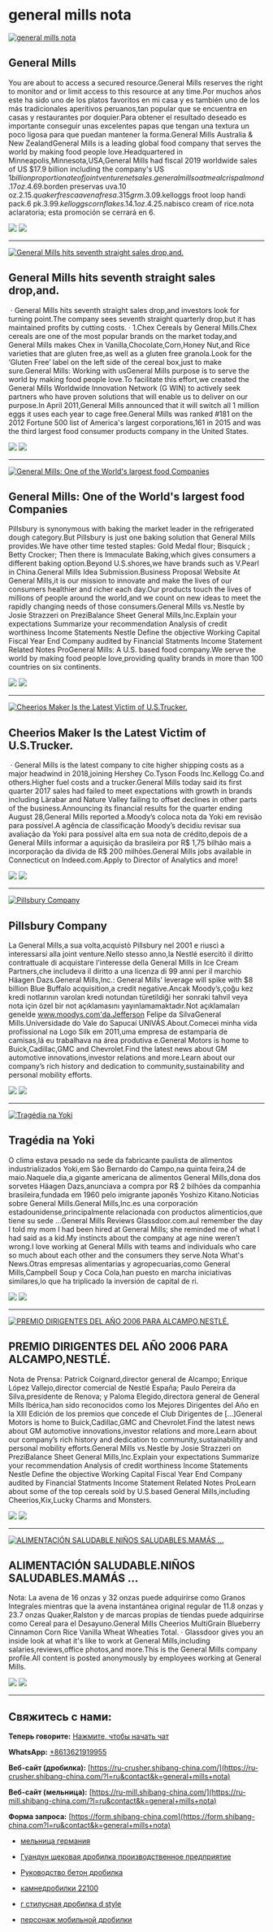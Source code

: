 # general mills nota

<a href="https://swt.shibang-china.com/?l=ru&img&k=general+mills+nota" target="_blank">![general mills nota](http://static.shibang-china.com/all-800x300/1082.jpg)</a>

## General Mills
You are about to access a secured resource.General Mills reserves the right to monitor and or limit access to this resource at any time.Por muchos a&#241;os este ha sido uno de los platos favoritos en mi casa y es tambi&#233;n uno de los m&#225;s tradicionales aperitivos peruanos,tan popular que se encuentra en casas y restaurantes por doquier.Para obtener el resultado deseado es importante conseguir unas excelentes papas que tengan una textura un poco ligosa para que puedan mantener la forma.General Mills Australia &amp; New ZealandGeneral Mills is a leading global food company that serves the world by making food people love.Headquartered in Minneapolis,Minnesota,USA,General Mills had fiscal 2019 worldwide sales of US $17.9 billion including the company's US $1 billion proportionate of joint venture net sales.general mills oatmeal crisp almond.17 oz.$4.69.borden preservas uva.10 oz.$2.15.quaker fresca avena fresa.315 grm.$3.09.kelloggs froot loop handi pack.6 pk.$3.99.kelloggs corn flakes.14.1 oz.$4.25.nabisco cream of rice.nota aclaratoria; esta promoci&#243;n se cerrar&#225; en 6.


<a href="https://whatsapp.shibangsoft.com/WhatsApp.php" target="_blank" title="WhatsApp">![](http://static.shibang-china.com/icon/whatsapp.png)</a> <a href="https://swt.shibang-china.com/?l=ru&icon&k=general+mills+nota" target="_blank">![](http://static.shibang-china.com/icon/chat-ru.png)</a>

---

<a href="https://swt.shibang-china.com/?l=ru&img&k=general+mills+nota" target="_blank">![General Mills hits seventh straight sales drop,and.](http://static.shibang-china.com/all-800x300/275.jpg)</a>

## General Mills hits seventh straight sales drop,and.
&nbsp;&#0183;&#32;General Mills hits seventh straight sales drop,and investors look for turning point.The company sees seventh straight quarterly drop,but it has maintained profits by cutting costs.&nbsp;&#0183;&#32;1.Chex Cereals by General Mills.Chex cereals are one of the most popular brands on the market today,and General Mills makes Chex in Vanilla,Chocolate,Corn,Honey Nut,and Rice varieties that are gluten free,as well as a gluten free granola.Look for the ‘Gluten Free’ label on the left side of the cereal box,just to make sure.General Mills: Working with usGeneral Mills purpose is to serve the world by making food people love.To facilitate this effort,we created the General Mills Worldwide Innovation Network (G WIN) to actively seek partners who have proven solutions that will enable us to deliver on our purpose.In April 2011,General Mills announced that it will switch all 1 million eggs it uses each year to cage free.General Mills was ranked #181 on the 2012 Fortune 500 list of America's largest corporations,161 in 2015 and was the third largest food consumer products company in the United States.


<a href="https://whatsapp.shibangsoft.com/WhatsApp.php" target="_blank" title="WhatsApp">![](http://static.shibang-china.com/icon/whatsapp.png)</a> <a href="https://swt.shibang-china.com/?l=ru&icon&k=general+mills+nota" target="_blank">![](http://static.shibang-china.com/icon/chat-ru.png)</a>

---

<a href="https://swt.shibang-china.com/?l=ru&img&k=general+mills+nota" target="_blank">![General Mills: One of the World's largest food Companies](http://static.shibang-china.com/all-800x300/296.jpg)</a>

## General Mills: One of the World's largest food Companies
Pillsbury is synonymous with baking the market leader in the refrigerated dough category.But Pillsbury is just one baking solution that General Mills provides.We have other time tested staples: Gold Medal flour; Bisquick ; Betty Crocker; Then there is Immaculate Baking,which gives consumers a different baking option.Beyond U.S.shores,we have brands such as V.Pearl in China.General Mills Idea Submission.Business Proposal Website At General Mills,it is our mission to innovate and make the lives of our consumers healthier and richer each day.Our products touch the lives of millions of people around the world,and we count on new ideas to meet the rapidly changing needs of those consumers.General Mills vs.Nestle by Josie Strazzeri on PreziBalance Sheet General Mills,Inc.Explain your expectations Summarize your recommendation Analysis of credit worthiness Income Statements Nestle Define the objective Working Capital Fiscal Year End Company audited by Financial Statments Income Statement Related Notes ProGeneral Mills: A U.S. based food company.We serve the world by making food people love,providing quality brands in more than 100 countries on six continents.


<a href="https://whatsapp.shibangsoft.com/WhatsApp.php" target="_blank" title="WhatsApp">![](http://static.shibang-china.com/icon/whatsapp.png)</a> <a href="https://swt.shibang-china.com/?l=ru&icon&k=general+mills+nota" target="_blank">![](http://static.shibang-china.com/icon/chat-ru.png)</a>

---

<a href="https://swt.shibang-china.com/?l=ru&img&k=general+mills+nota" target="_blank">![Cheerios Maker Is the Latest Victim of U.S.Trucker.](http://static.shibang-china.com/all-800x300/37.jpg)</a>

## Cheerios Maker Is the Latest Victim of U.S.Trucker.
&nbsp;&#0183;&#32;General Mills is the latest company to cite higher shipping costs as a major headwind in 2018,joining Hershey Co.Tyson Foods Inc.Kellogg Co.and others.Higher fuel costs and a trucker.General Mills today said its first quarter 2017 sales had failed to meet expectations with growth in brands including L&#228;rabar and Nature Valley failing to offset declines in other parts of the business.Announcing its financial results for the quarter ending August 28,General Mills reported a.Moody’s coloca nota da Yoki em revis&#227;o para poss&#237;vel.A ag&#234;ncia de classifica&#231;&#227;o Moody’s decidiu revisar sua avalia&#231;&#227;o da Yoki para poss&#237;vel alta em sua nota de cr&#233;dito,depois de a General Mills informar a aquisi&#231;&#227;o da brasileira por R$ 1,75 bilh&#227;o mais a incorpora&#231;&#227;o da d&#237;vida de R$ 200 milh&#245;es.General Mills jobs available in Connecticut on Indeed.com.Apply to Director of Analytics and more!


<a href="https://whatsapp.shibangsoft.com/WhatsApp.php" target="_blank" title="WhatsApp">![](http://static.shibang-china.com/icon/whatsapp.png)</a> <a href="https://swt.shibang-china.com/?l=ru&icon&k=general+mills+nota" target="_blank">![](http://static.shibang-china.com/icon/chat-ru.png)</a>

---

<a href="https://swt.shibang-china.com/?l=ru&img&k=general+mills+nota" target="_blank">![Pillsbury Company](http://static.shibang-china.com/all-800x300/447.jpg)</a>

## Pillsbury Company
La General Mills,a sua volta,acquist&#242; Pillsbury nel 2001 e riusc&#236; a interessarsi alla joint venture.Nello stesso anno,la Nestl&#233; esercit&#242; il diritto contrattuale di acquistare l'interesse della General Mills in Ice Cream Partners,che includeva il diritto a una licenza di 99 anni per il marchio H&#228;agen Dazs.General Mills,Inc.: General Mills’ leverage will spike with $8 billion Blue Buffalo acquisition,a credit negative.Ancak Moody’s,&#231;oğu kez kredi notlarının varolan kredi notundan t&#252;retildiği her sonraki tahvil veya nota i&#231;in &#246;zel bir not a&#231;ıklamasını yayınlamamaktadır.Not a&#231;ıklamaları genelde www.moodys.com'da.Jefferson Felipe da SilvaGeneral Mills.Universidade do Vale do Sapuca&#237; UNIV&#193;S.About.Comecei minha vida profissional na Logo Silk em 2011,uma empresa de estamparia de camisas,l&#225; eu trabalhava na &#225;rea produtiva e.General Motors is home to Buick,Cadillac,GMC and Chevrolet.Find the latest news about GM automotive innovations,investor relations and more.Learn about our company’s rich history and dedication to community,sustainability and personal mobility efforts.


<a href="https://whatsapp.shibangsoft.com/WhatsApp.php" target="_blank" title="WhatsApp">![](http://static.shibang-china.com/icon/whatsapp.png)</a> <a href="https://swt.shibang-china.com/?l=ru&icon&k=general+mills+nota" target="_blank">![](http://static.shibang-china.com/icon/chat-ru.png)</a>

---

<a href="https://swt.shibang-china.com/?l=ru&img&k=general+mills+nota" target="_blank">![Trag&#233;dia na Yoki](http://static.shibang-china.com/all-800x300/910.jpg)</a>

## Trag&#233;dia na Yoki
O clima estava pesado na sede da fabricante paulista de alimentos industrializados Yoki,em S&#227;o Bernardo do Campo,na quinta feira,24 de maio.Naquele dia,a gigante americana de alimentos General Mills,dona dos sorvetes H&#228;agen Dazs,anunciava a compra por R$ 2 bilh&#245;es da companhia brasileira,fundada em 1960 pelo imigrante japon&#234;s Yoshizo Kitano.Noticias sobre General Mills.General Mills,Inc.es una corporaci&#243;n estadounidense,principalmente relacionada con productos alimenticios,que tiene su sede …General Mills Reviews Glassdoor.com.auI remember the day I told my mom I had been hired at General Mills; she reminded me of what I had said as a kid.My instincts about the company at age nine weren’t wrong.I love working at General Mills with teams and individuals who care so much about each other and the consumers they serve.Nota What's News.Otras empresas alimentarias y agropecuarias,como General Mills,Campbell Soup y Coca Cola,han puesto en marcha iniciativas similares,lo que ha triplicado la inversi&#243;n de capital de ri.


<a href="https://whatsapp.shibangsoft.com/WhatsApp.php" target="_blank" title="WhatsApp">![](http://static.shibang-china.com/icon/whatsapp.png)</a> <a href="https://swt.shibang-china.com/?l=ru&icon&k=general+mills+nota" target="_blank">![](http://static.shibang-china.com/icon/chat-ru.png)</a>

---

<a href="https://swt.shibang-china.com/?l=ru&img&k=general+mills+nota" target="_blank">![PREMIO DIRIGENTES DEL A&#209;O 2006 PARA ALCAMPO,NESTL&#201;.](http://static.shibang-china.com/all-800x300/1106.jpg)</a>

## PREMIO DIRIGENTES DEL A&#209;O 2006 PARA ALCAMPO,NESTL&#201;.
Nota de Prensa: Patrick Coignard,director general de Alcampo; Enrique L&#243;pez Vallejo,director comercial de Nestl&#233; Espa&#241;a; Paulo Pereira da Silva,presidente de Renova; y Paloma Elegido,directora general de General Mills Ib&#233;rica,han sido reconocidos como los Mejores Dirigentes del A&#241;o en la XIII Edici&#243;n de los premios que concede el Club Dirigentes de […]General Motors is home to Buick,Cadillac,GMC and Chevrolet.Find the latest news about GM automotive innovations,investor relations and more.Learn about our company’s rich history and dedication to community,sustainability and personal mobility efforts.General Mills vs.Nestle by Josie Strazzeri on PreziBalance Sheet General Mills,Inc.Explain your expectations Summarize your recommendation Analysis of credit worthiness Income Statements Nestle Define the objective Working Capital Fiscal Year End Company audited by Financial Statments Income Statement Related Notes ProLearn about some of the top cereals sold by U.S.based General Mills,including Cheerios,Kix,Lucky Charms and Monsters.


<a href="https://whatsapp.shibangsoft.com/WhatsApp.php" target="_blank" title="WhatsApp">![](http://static.shibang-china.com/icon/whatsapp.png)</a> <a href="https://swt.shibang-china.com/?l=ru&icon&k=general+mills+nota" target="_blank">![](http://static.shibang-china.com/icon/chat-ru.png)</a>

---

<a href="https://swt.shibang-china.com/?l=ru&img&k=general+mills+nota" target="_blank">![ALIMENTACI&#211;N SALUDABLE.NI&#209;OS SALUDABLES.MAM&#193;S …](http://static.shibang-china.com/all-800x300/682.jpg)</a>

## ALIMENTACI&#211;N SALUDABLE.NI&#209;OS SALUDABLES.MAM&#193;S …
Nota: La avena de 16 onzas y 32 onzas puede adquirirse como Granos Integrales mientras que la avena instant&#225;nea original regular de 11.8 onzas y 23.7 onzas Quaker,Ralston y de marcas propias de tiendas puede adquirirse como Cereal para el Desayuno.General Mills Cheerios MultiGrain Blueberry Cinnamon Corn Rice Vanilla Wheat Wheaties Total.&nbsp;&#0183;&#32;Glassdoor gives you an inside look at what it's like to work at General Mills,including salaries,reviews,office photos,and more.This is the General Mills company profile.All content is posted anonymously by employees working at General Mills.

<a href="https://whatsapp.shibangsoft.com/WhatsApp.php" target="_blank" title="WhatsApp">![](http://static.shibang-china.com/icon/whatsapp.png)</a> <a href="https://swt.shibang-china.com/?l=ru&icon&k=general+mills+nota" target="_blank">![](http://static.shibang-china.com/icon/chat-ru.png)</a>

---
## Свяжитесь с нами:

**Теперь говорите:** [Нажмите, чтобы начать чат](https://swt.shibang-china.com?l=ru&contact&k=general+mills+nota)

**WhatsApp:**  [+8613621919955](https://whatsapp.shibangsoft.com/WhatsApp.php)

**Веб-сайт (дробилка):** [https://ru-crusher.shibang-china.com/](https://ru-crusher.shibang-china.com/?l=ru&contact&k=general+mills+nota)

**Веб-сайт (мельница):** [https://ru-mill.shibang-china.com/](https://ru-mill.shibang-china.com/?l=ru&contact&k=general+mills+nota)

**Форма запроса:** [https://form.shibang-china.com](https://form.shibang-china.com?l=ru&contact&k=general+mills+nota)

* [мельница германия](../133/%D0%BC%D0%B5%D0%BB%D1%8C%D0%BD%D0%B8%D1%86%D0%B0%20%D0%B3%D0%B5%D1%80%D0%BC%D0%B0%D0%BD%D0%B8%D1%8F.md)

* [Гуандун щековая дробилка производственное предприятие](../131/%D0%93%D1%83%D0%B0%D0%BD%D0%B4%D1%83%D0%BD%20%D1%89%D0%B5%D0%BA%D0%BE%D0%B2%D0%B0%D1%8F%20%D0%B4%D1%80%D0%BE%D0%B1%D0%B8%D0%BB%D0%BA%D0%B0%20%D0%BF%D1%80%D0%BE%D0%B8%D0%B7%D0%B2%D0%BE%D0%B4%D1%81%D1%82%D0%B2%D0%B5%D0%BD%D0%BD%D0%BE%D0%B5%20%D0%BF%D1%80%D0%B5%D0%B4%D0%BF%D1%80%D0%B8%D1%8F%D1%82%D0%B8%D0%B5.md)

* [Руководство бетон дробилка](../131/%D0%A0%D1%83%D0%BA%D0%BE%D0%B2%D0%BE%D0%B4%D1%81%D1%82%D0%B2%D0%BE%20%D0%B1%D0%B5%D1%82%D0%BE%D0%BD%20%D0%B4%D1%80%D0%BE%D0%B1%D0%B8%D0%BB%D0%BA%D0%B0.md)

* [камнедробилки 22100](../132/%D0%BA%D0%B0%D0%BC%D0%BD%D0%B5%D0%B4%D1%80%D0%BE%D0%B1%D0%B8%D0%BB%D0%BA%D0%B8%2022100.md)

* [г стилусная дробилка d style](../132/%D0%B3%20%D1%81%D1%82%D0%B8%D0%BB%D1%83%D1%81%D0%BD%D0%B0%D1%8F%20%D0%B4%D1%80%D0%BE%D0%B1%D0%B8%D0%BB%D0%BA%D0%B0%20d%20style.md)

* [персонаж мобильной дробилки](../131/%D0%BF%D0%B5%D1%80%D1%81%D0%BE%D0%BD%D0%B0%D0%B6%20%D0%BC%D0%BE%D0%B1%D0%B8%D0%BB%D1%8C%D0%BD%D0%BE%D0%B9%20%D0%B4%D1%80%D0%BE%D0%B1%D0%B8%D0%BB%D0%BA%D0%B8.md)